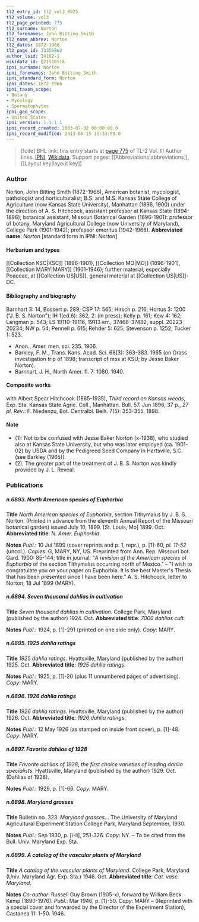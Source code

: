 ```yaml
---
tl2_entry_id: tl2_vol3_0925
tl2_volume: vol3
tl2_page_printed: 775
tl2_surname: Norton
tl2_forenames: John Bitting Smith
tl2_name_abbrev: Norton
tl2_dates: 1872-1966
tl2_page_id: 33355862
author_lsid: 24162-1
wikidata_id: Q21510518
ipni_surname: Norton
ipni_forenames: John Bitting Smith
ipni_standard_form: Norton
ipni_dates: 1872-1966
ipni_taxon_scope: 
- Botany
- Mycology
- Spermatophytes
ipni_geo_scope: 
- United States
ipni_version: 1.1.1.1
ipni_record_created: 2003-07-02 00:00:00.0
ipni_record_modified: 2013-05-15 11:33:58.0
---
```


> [!cite] BHL link: this entry starts at [page 775](https://www.biodiversitylibrary.org/page/33355862) of TL-2 Vol. III
> Author links: [IPNI](https://www.ipni.org/a/24162-1), [Wikidata](https://www.wikidata.org/wiki/Q21510518). Support pages: [[Abbreviations|abbreviations]], [[Layout key|layout key]]

### Author

Norton, John Bitting Smith (1872-1966), American botanist, mycologist, pathologist and horticulturalist; B.S. and M.S. Kansas State College of Agriculture (now Kansas State University), Manhattan (1896, 1900) under the direction of A. S. Hitchcock, assistant professor at Kansas State (1894-1896); botanical assistant, Missouri Botanical Garden (1896-1901): professor of botany, Maryland Agricultural College (now University of Maryland), College Park (1901-1942); professor emeritus (1942-1966). 
**Abbreviated name**: *Norton* \[standard form in IPNI: *Norton*\]

#### Herbarium and types

[[Collection KSC|KSC]] (1896-1901), [[Collection MO|MO]] (1896-1901), [[Collection MARY|MARY]] (1901-1946); further material, especially Poaceae, at [[Collection US|US]], general material at [[Collection US|US]]-DC.

#### Bibliography and biography

Barnhart 3: 14, Bossert p. 289; CSP 17: 565; Hirsch p. 216; Hortus 3: 1200 ("J. B. S. Norton"); IH 1(ed.6): 362, 2: (in press); Kelly p. 161; Kew 4: 162; Langman p. 543; LS 19110-19116, 19113 err., 37468-37482, suppl. 20223-20234; NW p. 54; Pennell p. 615; Rehder 5: 625; Stevenson p. 1252; Tucker 1: 523.
- Anon., Amer. men. sci. 235. 1906.
- Barkley, F. M., Trans. Kans. Acad. Sci. 68(3): 363-383. 1965 (on Grass investigation trip of 1898; transcript of mss at KSU; by Jesse Baker Norton).
- Barnhart, J. H., North Amer. fl. 7: 1080. 1940.

#### Composite works

with Albert Spear Hitchcock (1865-1935), *Third record on Kansas weeds*, Exp. Sta. Kansas State Agric. Coll., Manhattan. Bull. 57. Jun 1896, 37 p., *27 pl. Rev*.: F. Niedenzu, Bot. Centralbl. Beih. 7(5): 353-355. 1898.

#### Note

- (1): Not to be confused with Jesse Baker Norton (x-1938), who studied also at Kansas State University, but who was later employed (ca. 1901-02) by USDA and by the Pedigreed Seed Company in Hartsville, S.C. (see Barkley (1965)).
- (2). The greater part of the treatment of J. B. S. Norton was kindly provided by J. L. Reveal.

### Publications

##### n.6893. North American species of Euphorbia

**Title**
*North American species of Euphorbia*, section Tithymalus by J. B. S. Norton. (Printed in advance from the eleventh Annual Report of the Missouri botanical garden) issued July 10, 1899. \[St. Louis, Mo\] 1899. Oct.
**Abbreviated title**: *N. Amer. Euphorbia*.

**Notes**
*Publ*.: 10 Jul 1899 (cover reprints and p. 1, repr.), p. \[1\]-60, *pl. 11-52* (uncol.). *Copies*: G, MARY, NY, US. Preprinted from Ann. Rep. Missouri bot. Gard. 1900: 85-144; title in journal: "*A revision of the American species* of *Euphorbia* of the section Tithymalus occurring north of Mexico." – "I wish to congratulate you on your paper on Euphorbia. It is the best Master's Thesis that has been presented since I have been here." A. S. Hitchcock, letter to Norton, 18 Jul 1899 (MARY).

##### n.6894. Seven thousand dahlias in cultivation

**Title**
*Seven thousand dahlias in cultivation*. College Park, Maryland (published by the author) 1924. Oct.
**Abbreviated title**: *7000 dahlias cult.*

**Notes**
*Publ*.: 1924, p. \[1\]-291 (printed on one side only). *Copy*: MARY.

##### n.6895. 1925 dahlia ratings

**Title**
*1925 dahlia ratings*. Hyattsville, Maryland (published by the author) 1925. Oct.
**Abbreviated title**: *1925 dahlia ratings*.

**Notes**
*Publ*.: 1925, p. \[1\]-20 (plus 11 unnumbered pages of advertising). *Copy*: MARY.

##### n.6896. 1926 dahlia ratings

**Title**
*1926 dahlia ratings*. Hyattsville, Maryland (published by the author) 1926. Oct.
**Abbreviated title**: *1926 dahlia ratings*.

**Notes**
*Publ*.: 12 May 1926 (as stamped on inside front cover), p. \[1\]-48. *Copy*: MARY.

##### n.6897. Favorite dahlias of 1928

**Title**
*Favorite dahlias of 1928*; *the first choice varieties of leading dahlia specialists*. Hyattsville, Maryland (published by the author) 1929. Oct. (Dahlias of 1928).

**Notes**
*Publ*.: 1929, p. \[1\]-66. *Copy*: MARY.

##### n.6898. Maryland grasses

**Title**
Bulletin no. 323. *Maryland grasses*... The University of Maryland Agricultural Experiment Station College Park, Maryland September, 1930.

**Notes**
*Publ*.: Sep 1930, p. \[i-ii\], 251-326. *Copy*: NY. – To be cited from the Bull. Univ. Maryland Exp. Sta.

##### n.6899. A catalog of the vascular plants of Maryland

**Title**
*A catalog of the vascular plants of Maryland*. College Park, Maryland (Univ. Maryland Agr. Exp. Sta.) 1946. Oct.
**Abbreviated title**: *Cat. vasc. Maryland*.

**Notes**
*Co-author*: Russell Guy Brown (1905-x), forward by William Beck Kemp (1890-1976).
*Publ*.: Mar 1946, p. \[1\]-50. *Copy*: MARY – (Reprinted with a special cover and forwarded by the Director of the Experiment Station), Castanea 11: 1-50. 1946.

